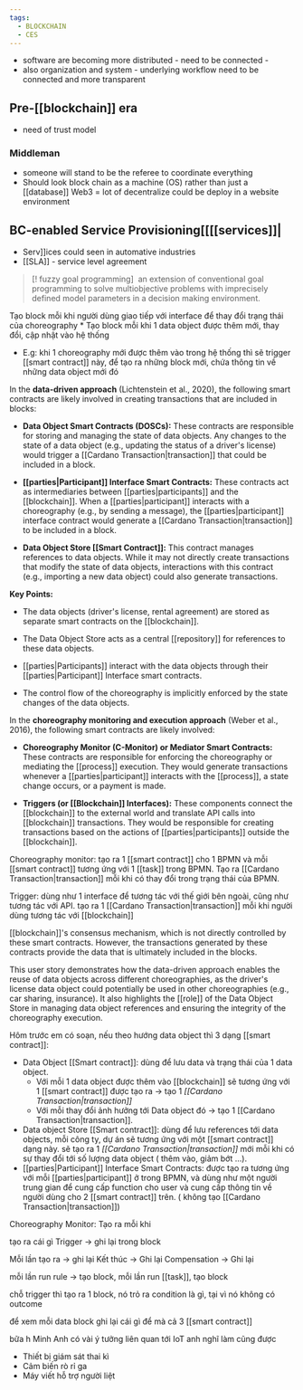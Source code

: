 ```yaml
---
tags:
  - BLOCKCHAIN
  - CES
---
```

* software are becoming more distributed - need to be connected -
* also organization and system - underlying workflow need to be connected and more transparent 
## Pre-[[blockchain]] era
* need of trust model
### Middleman
* someone will stand to be the referee to coordinate everything 
* Should look block chain as a machine (OS) rather than just a [[database]] 
Web3 = lot of decentralize could be deploy in a website environment
## BC-enabled Service Provisioning[[[[services]]| 
* Serv]]ices could seen in automative industries
* [[SLA]] - service level agreement 
>[! fuzzy goal programming]
> an extension of conventional goal programming to solve multiobjective problems with imprecisely defined model parameters in a decision making environment.

Tạo block mỗi khi người dùng giao tiếp với interface để thay đổi trạng thái của choreography 
* 
Tạo block mỗi khi 1 data object được thêm mới, thay đổi, cập nhật vào hệ thống 
* E.g: khi 1 choreography mới được thêm vào trong hệ thống thì sẽ trigger [[smart contract]] này, để tạo ra những block mới, chứa thông tin về những data object mới đó

In the **data-driven approach** (Lichtenstein et al., 2020), the following smart contracts are likely involved in creating transactions that are included in blocks:

- **Data Object Smart Contracts (DOSCs):** These contracts are responsible for storing and managing the state of data objects. Any changes to the state of a data object (e.g., updating the status of a driver's license) would trigger a [[Cardano Transaction|transaction]] that could be included in a block.
    
- **[[parties|Participant]] Interface Smart Contracts:** These contracts act as intermediaries between [[parties|participants]] and the [[blockchain]]. When a [[parties|participant]] interacts with a choreography (e.g., by sending a message), the [[parties|participant]] interface contract would generate a [[Cardano Transaction|transaction]] to be included in a block.
    
- **Data Object Store [[Smart Contract]]:** This contract manages references to data objects. While it may not directly create transactions that modify the state of data objects, interactions with this contract (e.g., importing a new data object) could also generate transactions.

**Key Points:**

- The data objects (driver's license, rental agreement) are stored as separate smart contracts on the [[blockchain]].
    
- The Data Object Store acts as a central [[repository]] for references to these data objects.
    
- [[parties|Participants]] interact with the data objects through their [[parties|Participant]] Interface smart contracts.
    
- The control flow of the choreography is implicitly enforced by the state changes of the data objects.
    
In the **choreography monitoring and execution approach** (Weber et al., 2016), the following smart contracts are likely involved:

- **Choreography Monitor (C-Monitor) or Mediator Smart Contracts:** These contracts are responsible for enforcing the choreography or mediating the [[process]] execution. They would generate transactions whenever a [[parties|participant]] interacts with the [[process]], a state change occurs, or a payment is made.
    
- **Triggers (or [[Blockchain]] Interfaces):** These components connect the [[blockchain]] to the external world and translate API calls into [[blockchain]] transactions. They would be responsible for creating transactions based on the actions of [[parties|participants]] outside the [[blockchain]].
    
Choreography monitor: tạo ra 1 [[smart contract]] cho 1 BPMN và mỗi [[smart contract]] tương ứng với 1 [[task]] trong BPMN. Tạo ra [[Cardano Transaction|transaction]] mỗi khi có thay đổi trong trạng thái của BPMN.

Trigger: dùng như 1 interface để tương tác với thế giới bên ngoài, cũng như tương tác với API. tạo ra 1 [[Cardano Transaction|transaction]] mỗi khi người dùng tương tác với [[blockchain]]


[[blockchain]]'s consensus mechanism, which is not directly controlled by these smart contracts. However, the transactions generated by these contracts provide the data that is ultimately included in the blocks.

This user story demonstrates how the data-driven approach enables the reuse of data objects across different choreographies, as the driver's license data object could potentially be used in other choreographies (e.g., car sharing, insurance). It also highlights the [[role]] of the Data Object Store in managing data object references and ensuring the integrity of the choreography execution.

Hôm trước em có soạn, nếu theo hướng data object thì 3 dạng [[smart contract]]:
* Data Object [[Smart contract]]: dùng để lưu data và trạng thái của 1 data object. 
	* Với mỗi 1 data object được thêm vào [[blockchain]] sẽ tương ứng với 1 [[smart contract]] được tạo ra -> tạo 1 *[[Cardano Transaction|transaction]]*
	* Với mỗi thay đổi ảnh hưởng tới Data object đó -> tạo 1 [[Cardano Transaction|transaction]].
* Data object Store [[Smart contract]]: dùng để lưu references tới data objects, mỗi công ty, dự án sẽ tương ứng với một [[smart contract]] dạng này. sẽ tạo ra 1 *[[Cardano Transaction|transaction]]* mới mỗi khi có sự thay đổi tới số lượng data object ( thêm vào, giảm bớt ...).
* [[parties|Participant]] Interface Smart Contracts: được tạo ra tương ứng với mỗi [[parties|participant]] ở trong BPMN, và dùng như một người trung gian để cung cấp function cho user và cung cấp thông tin về người dùng cho 2 [[smart contract]] trên. ( không tạo [[Cardano Transaction|transaction]])

Choreography Monitor: Tạo ra mỗi khi 

tạo ra cái gì
Trigger -> ghi lại trong block 


Mỗi lần tạo ra -> ghi lại
Kết thúc -> Ghi lại
Compensation -> Ghi lại

mỗi lần run rule -> tạo block, mỗi lần run [[task]], tạo block 

chỗ trigger thì tạo ra 1 block, nó trỏ ra condition là gì, tại vì nó không có outcome 

để xem mỗi data block ghi lại cái gì để mà cả 3 [[smart contract]] 


bữa h Minh Anh có vài ý tưởng liên quan tới IoT anh nghĩ làm cũng được
* Thiết bị giám sát thai kì
* Cảm biến rò rỉ ga
* Máy viết hỗ trợ người liệt 
